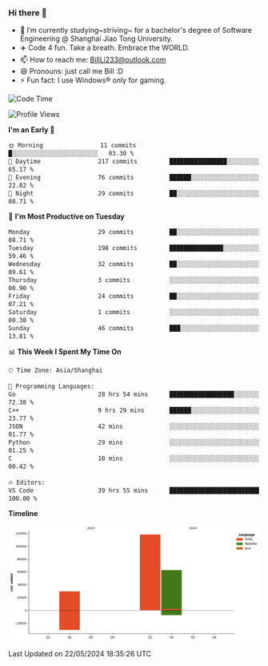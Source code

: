 ### Hi there 👋
- 🌱 I’m currently studying~striving~ for a bachelor's degree of Software Engineering @ Shanghai Jiao Tong University.
- ✈️ Code 4 fun. Take a breath. Embrace the WORLD.
- 📫 How to reach me: BillLi233@outlook.com
- 😄 Pronouns: just call me Bill :D
- ⚡ Fun fact: I use Windows® only for gaming.

<!--START_SECTION:waka-->
![Code Time](http://img.shields.io/badge/Code%20Time-169%20hrs%2050%20mins-blue)

![Profile Views](http://img.shields.io/badge/Profile%20Views-117-blue)

**I'm an Early 🐤** 

```text
🌞 Morning                11 commits          █░░░░░░░░░░░░░░░░░░░░░░░░   03.30 % 
🌆 Daytime                217 commits         ████████████████░░░░░░░░░   65.17 % 
🌃 Evening                76 commits          ██████░░░░░░░░░░░░░░░░░░░   22.82 % 
🌙 Night                  29 commits          ██░░░░░░░░░░░░░░░░░░░░░░░   08.71 % 
```
📅 **I'm Most Productive on Tuesday** 

```text
Monday                   29 commits          ██░░░░░░░░░░░░░░░░░░░░░░░   08.71 % 
Tuesday                  198 commits         ███████████████░░░░░░░░░░   59.46 % 
Wednesday                32 commits          ██░░░░░░░░░░░░░░░░░░░░░░░   09.61 % 
Thursday                 3 commits           ░░░░░░░░░░░░░░░░░░░░░░░░░   00.90 % 
Friday                   24 commits          ██░░░░░░░░░░░░░░░░░░░░░░░   07.21 % 
Saturday                 1 commits           ░░░░░░░░░░░░░░░░░░░░░░░░░   00.30 % 
Sunday                   46 commits          ███░░░░░░░░░░░░░░░░░░░░░░   13.81 % 
```


📊 **This Week I Spent My Time On** 

```text
🕑︎ Time Zone: Asia/Shanghai

💬 Programming Languages: 
Go                       28 hrs 54 mins      ██████████████████░░░░░░░   72.38 % 
C++                      9 hrs 29 mins       ██████░░░░░░░░░░░░░░░░░░░   23.77 % 
JSON                     42 mins             ░░░░░░░░░░░░░░░░░░░░░░░░░   01.77 % 
Python                   29 mins             ░░░░░░░░░░░░░░░░░░░░░░░░░   01.25 % 
C                        10 mins             ░░░░░░░░░░░░░░░░░░░░░░░░░   00.42 % 

🔥 Editors: 
VS Code                  39 hrs 55 mins      █████████████████████████   100.00 % 
```

**Timeline**

![Lines of Code chart](https://raw.githubusercontent.com/GMH233/GMH233/main/assets/bar_graph.png)


 Last Updated on 22/05/2024 18:35:26 UTC
<!--END_SECTION:waka-->

<!--
**GMH233/GMH233** is a ✨ _special_ ✨ repository because its `README.md` (this file) appears on your GitHub profile.

Here are some ideas to get you started:

- 🔭 I’m currently working on ...
- 🌱 I’m currently learning ...
- 👯 I’m looking to collaborate on ...
- 🤔 I’m looking for help with ...
- 💬 Ask me about ...
- 📫 How to reach me: ...
- 😄 Pronouns: ...
- ⚡ Fun fact: ...
-->
